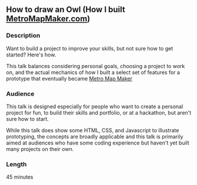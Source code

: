 ## How to draw an Owl (How I built [MetroMapMaker.com](https://metromapmaker.com))

### Description

Want to build a project to improve your skills, but not sure how to get started? Here's how.

This talk balances considering personal goals, choosing a project to work on, and the actual mechanics of how I built a select set of features for a prototype that eventually became [Metro Map Maker](https://metromapmaker.com)

### Audience

This talk is designed especially for people who want to create a personal project for fun, to build their skills and portfolio, or at a hackathon, but aren't sure how to start.

While this talk does show some HTML, CSS, and Javascript to illustrate prototyping, the concepts are broadly applicable and this talk is primarily aimed at audiences who have some coding experience but haven't yet built many projects on their own.

### Length

45 minutes
